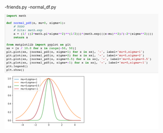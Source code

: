 -friends.py
-normal_df.py

![](./images/Normal_pdf.png "Normal Probability distribution function graph")





